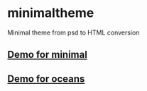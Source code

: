 # minimaltheme
Minimal theme from psd to HTML conversion

## [Demo for minimal](https://glitch.com/~minimal-theme)
## [Demo for oceans](https://glitch.com/~oceans-edge)
